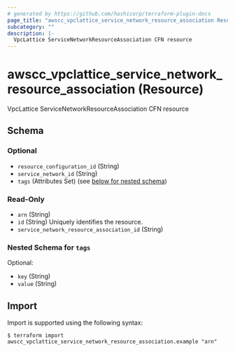 ```yaml
---
# generated by https://github.com/hashicorp/terraform-plugin-docs
page_title: "awscc_vpclattice_service_network_resource_association Resource - terraform-provider-awscc"
subcategory: ""
description: |-
  VpcLattice ServiceNetworkResourceAssociation CFN resource
---
```


# awscc_vpclattice_service_network_resource_association (Resource)

VpcLattice ServiceNetworkResourceAssociation CFN resource



<!-- schema generated by tfplugindocs -->
## Schema

### Optional

- `resource_configuration_id` (String)
- `service_network_id` (String)
- `tags` (Attributes Set) (see [below for nested schema](#nestedatt--tags))

### Read-Only

- `arn` (String)
- `id` (String) Uniquely identifies the resource.
- `service_network_resource_association_id` (String)

<a id="nestedatt--tags"></a>
### Nested Schema for `tags`

Optional:

- `key` (String)
- `value` (String)

## Import

Import is supported using the following syntax:

```shell
$ terraform import awscc_vpclattice_service_network_resource_association.example "arn"
```
